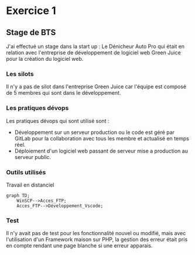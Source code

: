 # Exercice 1

## Stage de BTS

J'ai effectué un stage dans la start up :  Le Dénicheur Auto Pro qui était en relation avec l'entreprise de développement de logiciel web Green Juice pour la création du logiciel web.

### Les silots
Il n'y a pas de silot dans l'entreprise Green Juice car l'équipe est composé de 5 membres qui sont dans le développement.

### Les pratiques dévops
Les pratiques dévops qui sont utilisé sont : 
 - Développement sur un serveur production ou le code est géré par GitLab pour la collaboration avec tous les membre et actualisé en temps réel.
 - Déploiement d'un logiciel web passant de serveur  mise a production  au serveur public.

### Outils utilisés
Travail en distanciel 

```mermaid
graph TD;
    WinSCP-->Acces_FTP;
    Acces_FTP-->Développement_Vscode;
```

### Test
Il n'y avait pas de test pour les fonctionnalité nouvel ou modifié, mais avec l'utilisation d'un Framework maison sur PHP, la gestion des erreur était pris en compte rendant une page blanche si une erreur apparais.
